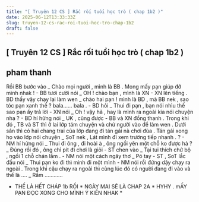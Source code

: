 ```yaml
---
title: "[ Truyên 12 CS ] Rắc rối tuổi học trò ( chap 1b2 )"
date: 2025-06-12T13:33:33Z
slug: truyen-12-cs-rac-roi-tuoi-hoc-tro-chap-1b2
draft: false
---
```


## [ Truyên 12 CS ] Rắc rối tuổi học trò ( chap 1b2 )

## pham thanh

Rồi BB bước vào 
_ Chào mọi người , mình là BB . Mong mấy pạn giúp đỡ mình nhak ! - BB tươi cười nói 
_ OH ! chào bạn , mình là XN - XN lên tiếng .
BD thấy vậy chạy lại làm wen 
_ chào hai pạn ! mình là BD , mà BB nek , sao tóc pạn xanh thế ? bala...... bala . - BD hỏi 
_ Thui đi pạn , bạn nói nhìu thế sao pạn ấy trả lời - XN nói 
_ Oh ! vậy hả , hay là mình ra ngoài kia nói chuyện nha ? - BD hí hửng nói 
_ UK , cũng được - BB và XN đồng thanh . 
Trong khi đó , TB và ST thì ở lai lớp tám chuyện và chừ người vào để làm wen . Dưới sân thì có hai chang trai của lớp đang đi tán gái nà chơi đùa . Tán gái xong họ vào lớp nói chuyện 
_ SoT nek , Lát mình đi xem trường tiếp nhanh . ? - NM hí hửng nói 
_ Thui đi ông , đi hoài à , ông ngồi yên một chỗ ko được hả ? 
_ Đúng rồi đó , ông chỉ pít đi chơi là giỏi - ST chen vào 
_ Tại tui thích chứ bộ , ngồi 1 chỗ chán lắm . - NM nói một cách ngây thơ 
_ Pó tay - ST , SoT lắc đầu nói 
_ Thui pạn ko đi thì mình đi một mình - NM nói rồi đứng dậy chạy ra ngoài . 
Trong khi cậu chạy ra ngoài thì cùng lúc đó có người đang đi vào và thế là ....
_ Rầm ............ 
 
* THẾ LÀ HẾT CHÁP 1b RỒI * NGÀY MAI SẼ LÀ CHAP 2A * HYHY . mẤY PẠN ĐỌC XONG CHO MÌNH Ý KIẾN NHAK *